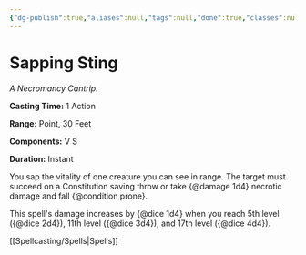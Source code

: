 ```yaml
---
{"dg-publish":true,"aliases":null,"tags":null,"done":true,"classes":null,"spellLevel":0,"school":"Necromancy","source":"EGW","permalink":"/spells/sapping-sting/","dgHomeLink":false,"dgPassFrontmatter":true}
---
```


# Sapping Sting
*A Necromancy Cantrip.*

**Casting Time:** 1 Action

**Range:** Point, 30 Feet

**Components:** V S 

**Duration:** Instant

You sap the vitality of one creature you can see in range. The target must succeed on a Constitution saving throw or take {@damage 1d4} necrotic damage and fall {@condition prone}.



This spell's damage increases by {@dice 1d4} when you reach 5th level ({@dice 2d4}), 11th level ({@dice 3d4}), and 17th level ({@dice 4d4}).

[[Spellcasting/Spells|Spells]]